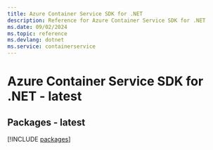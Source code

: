 ```yaml
---
title: Azure Container Service SDK for .NET
description: Reference for Azure Container Service SDK for .NET
ms.date: 09/02/2024
ms.topic: reference
ms.devlang: dotnet
ms.service: containerservice
---
```

# Azure Container Service SDK for .NET - latest
## Packages - latest
[!INCLUDE [packages](container-service-index.md)]